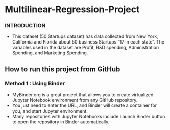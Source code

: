 # Multilinear-Regression-Project
### INTRODUCTION

* This dataset (50 Startups dataset) has data collected from New York, California and Florida about 50 business Startups “17 in each state”. The variables used in the dataset are Profit, R&D spending, Administration Spending, and Marketing Spending.

## How to run this project from GitHub
### Method 1 : Using Binder
* MyBinder.org is a great project that allows you to create virtualized Jupyter Notebook environment from any GitHub repository. 
* You just need to enter the URL, and Binder will create a container for you, and start Jupyter environment. 
* Many repositories with Jupyter Notebooks include Launch Binder button to open the repository in Binder automatically.


